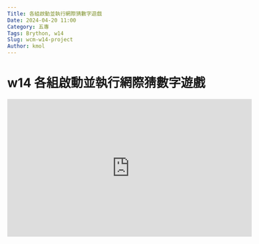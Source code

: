 ```yaml
---
Title: 各組啟動並執行網際猜數字遊戲
Date: 2024-04-20 11:00
Category: 五專
Tags: Brython, w14
Slug: wcm-w14-project
Author: kmol
---
```


<!-- PELICAN_END_SUMMARY -->

# w14 各組啟動並執行網際猜數字遊戲

<iframe width="560" height="315" src="https://www.youtube.com/embed/23UAjOin9Z4?si=FgJi1RSo4MnhVD7t" title="YouTube video player" frameborder="0" allow="accelerometer; autoplay; clipboard-write; encrypted-media; gyroscope; picture-in-picture; web-share" referrerpolicy="strict-origin-when-cross-origin" allowfullscreen></iframe>